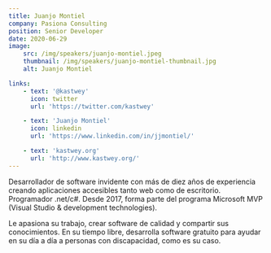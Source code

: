 ```yaml
---
title: Juanjo Montiel
company: Pasiona Consulting
position: Senior Developer
date: 2020-06-29
image:
    src: /img/speakers/juanjo-montiel.jpeg
    thumbnail: /img/speakers/juanjo-montiel-thumbnail.jpg
    alt: Juanjo Montiel

links:
    - text: '@kastwey'
      icon: twitter
      url: 'https://twitter.com/kastwey'

    - text: 'Juanjo Montiel'
      icon: linkedin
      url: 'https://www.linkedin.com/in/jjmontiel/'

    - text: 'kastwey.org'
      url: 'http://www.kastwey.org/'
---
```


Desarrollador de software invidente con más de diez años de experiencia creando aplicaciones accesibles tanto web como de escritorio. Programador .net/c#. Desde 2017, forma parte del programa Microsoft MVP (Visual Studio & development technologies).

Le apasiona su trabajo, crear software de calidad y compartir sus conocimientos. En su tiempo libre, desarrolla software gratuito para ayudar en su día a día a personas con discapacidad, como es su caso.
